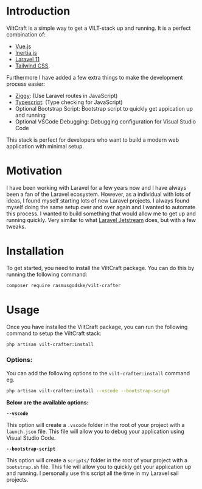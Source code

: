 # Introduction

ViltCraft is a simple way to get a VILT-stack up and running. It is a perfect combination of:
- [Vue.js](https://vuejs.org/)
- [Inertia.js](https://inertiajs.com/)
- [Laravel 11](https://laravel.com/docs/11.x)
- [Tailwind CSS](https://tailwindcss.com/).

Furthermore I have added a few extra things to make the development process easier:
- [Ziggy](https://github.com/tighten/ziggy): (Use Laravel routes in JavaScript)
- [Typescript](https://www.typescriptlang.org/): (Type checking for JavaScript)
- Optional Bootstrap Script: Bootstrap script to quickly get appication up and running
- Optional VSCode Debugging: Debugging configuration for Visual Studio Code

This stack is perfect for developers who want to build a modern web application with minimal setup.

# Motivation

I have been working with Laravel for a few years now and I have always been a fan of the Laravel ecosystem. However, as a individual with lots of ideas, I found myself starting lots of new Laravel projects. I always found myself doing the same setup over and over again and I wanted to automate this process. I wanted to build something that would allow me to get up and running quickly. Very similar to what [Laravel Jetstream](https://github.com/laravel/jetstream) does, but with a few tweaks.


# Installation

To get started, you need to install the ViltCraft package. You can do this by running the following command:

```bash
composer require rasmusgodske/vilt-crafter
```

# Usage

Once you have installed the ViltCraft package, you can run the following command to setup the ViltCraft stack:
```bash
php artisan vilt-crafter:install
```

### Options:
You can add the following options to the `vilt-crafter:install` command eg.
```bash
php artisan vilt-crafter:install --vscode --bootstrap-script
```

**Below are the available options:**

**`--vscode`**

This option will create a `.vscode` folder in the root of your project with a `launch.json` file. This file will allow you to debug your application using Visual Studio Code.

**`--bootstrap-script`**

This option will create a `scripts/` folder in the root of your project with a `bootstrap.sh` file. This file will allow you to quickly get your application up and running. I personally use this script all the time in my Laravel sail projects.
